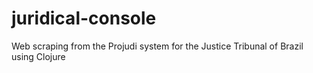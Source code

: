 # juridical-console
Web scraping from the Projudi system for the Justice Tribunal of Brazil using Clojure
